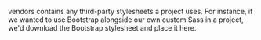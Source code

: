 vendors contains any third-party stylesheets a project uses. For instance, if we wanted to use Bootstrap alongside our own custom Sass in a project, we'd download the Bootstrap stylesheet and place it here.
